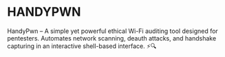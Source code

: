 # HANDYPWN
HandyPwn – A simple yet powerful ethical Wi-Fi auditing tool designed for pentesters. Automates network scanning, deauth attacks, and handshake capturing in an interactive shell-based interface. ⚡🔍
